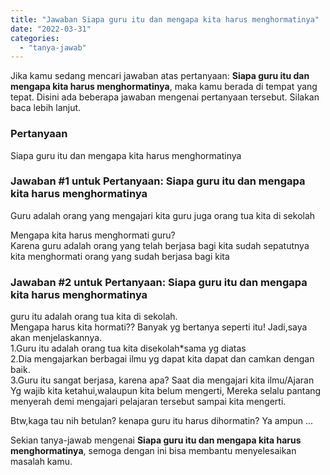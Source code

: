 ```yaml
---
title: "Jawaban Siapa guru itu dan mengapa kita harus menghormatinya​"
date: "2022-03-31"
categories: 
  - "tanya-jawab"
---
```


Jika kamu sedang mencari jawaban atas pertanyaan: **Siapa guru itu dan mengapa kita harus menghormatinya​**, maka kamu berada di tempat yang tepat. Disini ada beberapa jawaban mengenai pertanyaan tersebut. Silakan baca lebih lanjut.

### Pertanyaan

Siapa guru itu dan mengapa kita harus menghormatinya​

### Jawaban #1 untuk Pertanyaan: Siapa guru itu dan mengapa kita harus menghormatinya​

Guru adalah orang yang mengajari kita guru juga orang tua kita di sekolah  
  
Mengapa kita harus menghormati guru?  
Karena guru adalah orang yang telah berjasa bagi kita sudah sepatutnya kita menghormati orang yang sudah berjasa bagi kita

### Jawaban #2 untuk Pertanyaan: Siapa guru itu dan mengapa kita harus menghormatinya​

guru itu adalah orang tua kita di sekolah.  
Mengapa harus kita hormati?? Banyak yg bertanya seperti itu! Jadi,saya akan menjelaskannya.  
1.Guru itu adalah orang tua kita disekolah\*sama yg diatas  
2.Dia mengajarkan berbagai ilmu yg dapat kita dapat dan camkan dengan baik.  
3.Guru itu sangat berjasa, karena apa? Saat dia mengajari kita ilmu/Ajaran Yg wajib kita ketahui,walaupun kita belum mengerti, Mereka selalu pantang menyerah demi mengajari pelajaran tersebut sampai kita mengerti.  
  
Btw,kaga tau nih betulan? kenapa guru itu harus dihormatin? Ya ampun ...

Sekian tanya-jawab mengenai **Siapa guru itu dan mengapa kita harus menghormatinya​**, semoga dengan ini bisa membantu menyelesaikan masalah kamu.

